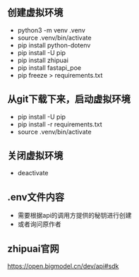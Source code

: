 ## 创建虚拟环境
- python3 -m venv .venv
- source .venv/bin/activate 
- pip install python-dotenv
- pip install -U pip
- pip install zhipuai
- pip install fastapi_poe
- pip freeze > requirements.txt

## 从git下载下来，启动虚拟环境
- pip install -U pip
- pip install -r requirements.txt
- source .venv/bin/activate

## 关闭虚拟环境
- deactivate

## .env文件内容
- 需要根据api的调用方提供的秘钥进行创建
- 或者询问原作者

## zhipuai官网
https://open.bigmodel.cn/dev/api#sdk

